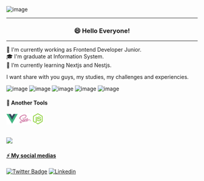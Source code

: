 ![image](https://res.cloudinary.com/jsantos/image/upload/v1602905467/josy_zpnela.png)
 

<hr/>
<h3 align="center">😄 Hello Everyone!</h3>
<hr/>

:wedding: I'm currently working as Frontend Developer Junior.<br>
🎓 I'm graduate at Information System.<br>
🌱 I’m currently learning Nextjs and Nestjs.<br>

I want share with you guys, my studies, my challenges and experiencies.

![image](https://img.shields.io/badge/HTML5-E34F26?style=for-the-badge&logo=html5&logoColor=white) ![image](https://img.shields.io/badge/CSS3-1572B6?style=for-the-badge&logo=css3&logoColor=white) ![image](https://img.shields.io/badge/JavaScript-323330?style=for-the-badge&logo=javascript&logoColor=F7DF1E) ![image](https://img.shields.io/badge/angularjs-b72834?style=for-the-badge&logo=angularjs&logoColor=fff) ![image](https://img.shields.io/badge/react-61DAFB?style=for-the-badge&logo=react&logoColor=333)

#### 🔭 Another Tools

 <div style="display: inline_block">
 
  <img align="center" alt="Icon Vuejs" height="30" width="30" src="https://raw.githubusercontent.com/devicons/devicon/master/icons/vuejs/vuejs-original.svg">
  <img align="center" alt="Icon Sass" height="30" width="30" src="https://raw.githubusercontent.com/devicons/devicon/master/icons/sass/sass-original.svg">
  <img align="center" alt="Icon Nodejs" height="30" width="30" src="https://raw.githubusercontent.com/devicons/devicon/master/icons/nodejs/nodejs-original.svg">
 
</div>
 <br/>
  <br/>

<div>
  <a href="https://github.com/josyscript">
  <img height="180em" src="https://github-readme-stats.vercel.app/api?username=josyscript&show_icons=true&theme=dracula&include_all_commits=true&count_private=true"/>
<div>

#### ⚡ My social medias  

[![Twitter Badge](https://img.shields.io/badge/twitter-28a0d5?style=for-the-badge&logo=twitter&logoColor=fff&link=https://twitter.com/josyscript)](https://twitter.com/josyscript)
 [![Linkedin](https://img.shields.io/badge/LinkedIn-0077B5?style=for-the-badge&logo=linkedin&logoColor=white)](https://www.linkedin.com/in/josyscript/)




<!--
**jtartarini/jtartarini** is a ✨ _special_ ✨ repository because its `README.md` (this file) appears on your GitHub profile.

Here are some ideas to get you started:

- 🔭 I’m currently working on ...
- 🌱 I’m currently learning ...
- 👯 I’m looking to collaborate on ...
- 🤔 I’m looking for help with ...
- 💬 Ask me about ...
- 📫 How to reach me: ...
- 😄 Pronouns: ...
- ⚡ Fun fact: ...
-->
